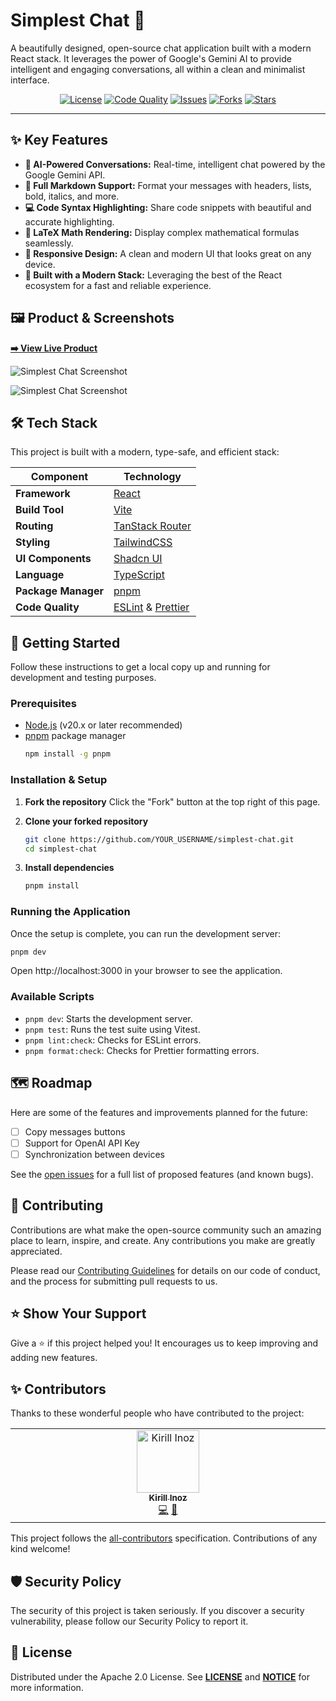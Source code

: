 # Simplest Chat 💬

A beautifully designed, open-source chat application built with a modern React stack. It leverages the power of Google's Gemini AI to provide intelligent and engaging conversations, all within a clean and minimalist interface.

<!-- BADGES -->
<div align="center">

[![License](https://img.shields.io/badge/License-Apache_2.0-blue.svg)](https://opensource.org/licenses/Apache-2.0)
[![Code Quality](https://github.com/kirillinoz/simplest-chat/actions/workflows/code-quality.yml/badge.svg)](https://github.com/kirillinoz/simplest-chat/actions/workflows/code-quality.yml)
[![Issues](https://img.shields.io/github/issues/kirillinoz/simplest-chat)](https://github.com/kirillinoz/simplest-chat/issues)
[![Forks](https://img.shields.io/github/forks/kirillinoz/simplest-chat)](https://github.com/kirillinoz/simplest-chat/network/members)
[![Stars](https://img.shields.io/github/stars/kirillinoz/simplest-chat)](https://github.com/kirillinoz/simplest-chat/stargazers)

</div>

---

## ✨ Key Features

- **🤖 AI-Powered Conversations:** Real-time, intelligent chat powered by the Google Gemini API.
- **📝 Full Markdown Support:** Format your messages with headers, lists, bold, italics, and more.
- **💻 Code Syntax Highlighting:** Share code snippets with beautiful and accurate highlighting.
- **🧮 LaTeX Math Rendering:** Display complex mathematical formulas seamlessly.
- **📱 Responsive Design:** A clean and modern UI that looks great on any device.
- **🚀 Built with a Modern Stack:** Leveraging the best of the React ecosystem for a fast and reliable experience.

## 🖼️ Product & Screenshots

**[➡️ View Live Product](https://simplest-chat.vercel.app)**

![Simplest Chat Screenshot](https://imgur.com/nlGpRfn.png)

![Simplest Chat Screenshot](https://imgur.com/OWmcPyy.png)

## 🛠️ Tech Stack

This project is built with a modern, type-safe, and efficient stack:

| Component           | Technology                                                       |
| ------------------- | ---------------------------------------------------------------- |
| **Framework**       | [React](https://react.dev/)                                      |
| **Build Tool**      | [Vite](https://vitejs.dev/)                                      |
| **Routing**         | [TanStack Router](https://tanstack.com/router/)                  |
| **Styling**         | [TailwindCSS](https://tailwindcss.com/)                          |
| **UI Components**   | [Shadcn UI](https://ui.shadcn.com/)                              |
| **Language**        | [TypeScript](https://www.typescriptlang.org/)                    |
| **Package Manager** | [pnpm](https://pnpm.io/)                                         |
| **Code Quality**    | [ESLint](https://eslint.org/) & [Prettier](https://prettier.io/) |

## 🚀 Getting Started

Follow these instructions to get a local copy up and running for development and testing purposes.

### Prerequisites

- [Node.js](https://nodejs.org/) (v20.x or later recommended)
- [pnpm](https://pnpm.io/installation) package manager
  ```bash
  npm install -g pnpm
  ```

### Installation & Setup

1.  **Fork the repository**
    Click the "Fork" button at the top right of this page.

2.  **Clone your forked repository**

    ```bash
    git clone https://github.com/YOUR_USERNAME/simplest-chat.git
    cd simplest-chat
    ```

3.  **Install dependencies**

    ```bash
    pnpm install
    ```

### Running the Application

Once the setup is complete, you can run the development server:

```bash
pnpm dev
```

Open http://localhost:3000 in your browser to see the application.

### Available Scripts

- `pnpm dev`: Starts the development server.
- `pnpm test`: Runs the test suite using Vitest.
- `pnpm lint:check`: Checks for ESLint errors.
- `pnpm format:check`: Checks for Prettier formatting errors.

## 🗺️ Roadmap

Here are some of the features and improvements planned for the future:

- [ ] Copy messages buttons
- [ ] Support for OpenAI API Key
- [ ] Synchronization between devices

See the [open issues](https://github.com/kirillinoz/simplest-chat/issues) for a full list of proposed features (and known bugs).

## 🤝 Contributing

Contributions are what make the open-source community such an amazing place to learn, inspire, and create. Any contributions you make are greatly appreciated.

Please read our [Contributing Guidelines](CONTRIBUTING.md) for details on our code of conduct, and the process for submitting pull requests to us.

## ⭐ Show Your Support

Give a ⭐️ if this project helped you! It encourages us to keep improving and adding new features.

## ✨ Contributors

Thanks to these wonderful people who have contributed to the project:

<!-- ALL-CONTRIBUTORS-LIST:START - Do not remove or modify this section -->
<!-- prettier-ignore-start -->
<!-- markdownlint-disable -->
<table>
  <tbody>
    <tr>
      <td align="center" valign="top" width="14.28%"><a href="https://github.com/kirillinoz"><img src="https://avatars.githubusercontent.com/u/4282622?v=4?s=100" width="100px;" alt="Kirill Inoz"/><br /><sub><b>Kirill Inoz</b></sub></a><br /><a href="https://github.com/kirillinoz/simplest-chat/commits?author=kirillinoz" title="Code">💻</a> <a href="#maintenance-kirillinoz" title="Maintenance">🚧</a></td>
    </tr>
  </tbody>
</table>
<!-- markdownlint-restore -->
<!-- prettier-ignore-end -->
<!-- ALL-CONTRIBUTORS-LIST:END -->

This project follows the [all-contributors](https://github.com/all-contributors/all-contributors) specification. Contributions of any kind welcome!

## 🛡️ Security Policy

The security of this project is taken seriously. If you discover a security vulnerability, please follow our Security Policy to report it.

## 📜 License

Distributed under the Apache 2.0 License. See [**LICENSE**](LICENSE) and [**NOTICE**](NOTICE) for more information.
